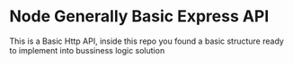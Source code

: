 # Node Generally Basic Express API

This is a Basic Http API, inside this repo you found a basic structure ready to implement into bussiness logic solution
